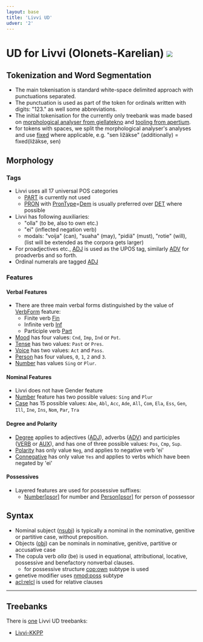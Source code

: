```yaml
---
layout: base
title: 'Livvi UD'
udver: '2'
---
```


# UD for Livvi (Olonets-Karelian) <span class="flagspan"><img class="flag" src="../../flags/svg/RU-KR.svg" /></span>

## Tokenization and Word Segmentation

* The main tokenisation is standard white-space delimited approach with
  punctuations separated.
* The punctuation is used as part of the token for ordinals written with digits:
  "123." as well some abbreviations.
* The initial tokenisation for the currently only treebank was made based on
  [morphological analyser from giellatekno](https://giellatekno.uit.no) and
  [tooling from apertium](https://wiki.apertium.org).
* for tokens with spaces, we split the morphological analyser's analyses
  and use [fixed]() where applicable, e.g. "sen ližäkse" (additionally) =
  fixed(ližäkse, sen)

## Morphology

### Tags

* Livvi uses all 17 universal POS categories
  - [PART]() is currently not used
  - [PRON]() with [PronType]()=[Dem]() is usually preferred over [DET]() where
    possible
* Livvi has following auxiliaries:
  - "olla" (to be, also to own etc.)
  - "ei" (inflected negation verb)
  - modals: "voija" (can), "suaha" (may), "pidiä" (must), "rotie" (will),
    (list will be extended as the corpora gets larger)
* For proadjectives etc., [ADJ]() is used as the UPOS tag, similarly [ADV]() for
  proadverbs and so forth.
* Ordinal numerals are tagged [ADJ]()

### Features

<!-- lots of these are copied from Finnish -->

#### Verbal Features

* There are three main verbal forms distinguished by the value of [VerbForm]() feature:
     - Finite verb [Fin]()
     - Infinite verb [Inf]()
     - Participle verb [Part]()
* [Mood]() has four values: `Cnd`, `Imp`, `Ind` or `Pot`.
* [Tense]() has two values: `Past` or `Pres`.
* [Voice]() has two values: `Act` and `Pass`.
* [Person]() has four values, `0`, `1`, `2` and `3`.
* [Number]() has values `Sing` or `Plur`.

#### Nominal Features

* Livvi does not have Gender feature
* [Number]() feature has two possible values: `Sing` and `Plur`
* [Case]() has 15 possible values: `Abe`, `Abl`, `Acc`, `Ade`, `All`, `Com`,
  `Ela`, `Ess`, `Gen`, `Ill`, `Ine`, `Ins`, `Nom`, `Par`, `Tra`

#### Degree and Polarity

* [Degree]() applies to adjectives ([ADJ]()), adverbs ([ADV]()) and participles
  ([VERB]() or [AUX]()), and has one of three possible values: `Pos`,
  `Cmp`, `Sup`.
* [Polarity]() has only value `Neg`, and applies to negative verb 'ei'
* [Connegative]() has only value `Yes` and applies to verbs which have been
  negated by 'ei'

#### Possessives

* Layered features are used for possessive suffixes:
  - [Number[psor]]() for number and [Person[psor]]() for person of possessor

## Syntax

* Nominal subject ([nsubj]()) is typically a nominal in the nominative,
  genitive or partitive case, without preposition.
* Objects ([obj]()) can be nominals in nominative, genitive, partitive
  or accusative case
* The copula verb _olla_ (be) is used in equational, attributional, locative,
  possessive and benefactory nonverbal clauses.
  - for possessive structure [cop:own]() subtype is used
* genetive modifier uses [nmod:poss]() subtype
* [acl:relcl]() is used for relative clauses

---

## Treebanks

There is [one](../treebanks/olo-comparison.html) Livvi UD treebanks:

  * [Livvi-KKPP](../treebanks/olo_kkpp/index.html)

